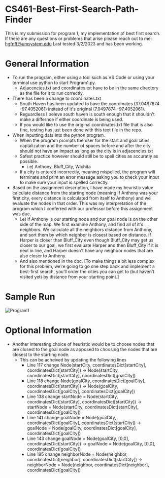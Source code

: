 # CS461-Best-First-Search-Path-Finder
This is my submission for program 1, my implementation of best first search. 
If there are any questions or problems that arise please reach out to me: hgfnff@umsystem.edu
Last tested 3/2/2023 and has been working. 

# General Information
- To run the program, either using a tool such as VS Code or using your terminal use python to start Program1.py. 
	- Adjacencies.txt and coordinates.txt have to be in the same directory as the file for it to run correctly.
- There has been a change to coordinates.txt 
	- South Haven has been updated to have the coordinates (37.0497874 -97.4052061) instead of it's original (7.0497874 -97.4052061). 
	- Reguardless I beleve south haven is south enough that it shouldn't make a differnce if either coordinate is being used.
	- If you would like to use the original coordinates.txt file that is also fine, testing has just been done with this text file in the repo. 
- When inputting data into the python program.
	- When the program prompts the user for the start and goal cities, captalization and the number of spaces before and after the city should not have an impact as long as the city is in adjacencies.txt
	- Safest practice however should still be to spell cities as accuratly as possible.
		- i.e) Anthony, Bluff_City, Wichita
	- If a city is entered incorrectly, meaning mispelled, the program will terminate and print an error message asking you to check your input to make sure your input is spelled correctly.
- Based on the assignment description, I have made my heuristic value calculate distance from the starting node (meaning if Anthony was your first city, every distance is calculated from itself to Anthony) and we evaluate the nodes in that order. This was my interpretation of the program which I conferred with our professor before this assignment was due. 
	- i.e) If Anthony is our starting node and our goal node is on the other side of the map. We first examine Anthony, and find all of it's neighbors. We calculate all the neighbors distance from Anthony, and sort them by which neighbor is closest based on distance. If Harper is closer than Bluff_City even though Bluff_City may get us closer to our goal, we first evaluate Harper and then Bluff_City if it is next in line, and Harper doesn't have any neighbor nodes that are also closer to Anthony. 
	- And also mentioned in the doc. [To make things a bit less complex for this problem, we’re going to go one step back and implement a  best-first search, you’ll order the cities you can get to (but haven’t visited yet) by distance from your starting point.]

# Sample Run
![Program1](https://user-images.githubusercontent.com/63514033/221990611-ae756a27-65cc-4871-8288-1734877791e7.gif)

# Optional Information
- Another interesting choice of heuristic would be to choose nodes that are closest to the goal node as apposed to choosing the nodes that are closest to the starting node.
	- This can be acheived by updating the following lines
		- Line 117 change Node(startCity, coordinatesDict[startCity], coordinatesDict[startCity]) -> Node(startCity, coordinatesDict[startCity], coordinatesDict[goalCity])
		- Line 118 change Node(goalCity, coordinatesDict[goalCity], coordinatesDict[startCity]) -> Node(goalCity, coordinatesDict[goalCity], coordinatesDict[goalCity])
		- Line 138 change startNode = Node(startCity, coordinatesDict[startCity], coordinatesDict[startCity]) -> startNode = Node(startCity, coordinatesDict[startCity], coordinatesDict[goalCity])
		- Line 141 change goalNode = Node(goalCity, coordinatesDict[goalCity], coordinatesDict[startCity]) -> goalNode = Node(goalCity, coordinatesDict[goalCity], coordinatesDict[goalCity])
		- Line 143 change goalNode = Node(goalCity, [0,0], coordinatesDict[startCity]) -> goalNode = Node(goalCity, [0,0], coordinatesDict[goalCity])
		- Line 195 change neighborNode = Node(neighbor, coordinatesDict[neighbor], coordinatesDict[startCity]) -> neighborNode = Node(neighbor, coordinatesDict[neighbor], coordinatesDict[goalCity])
